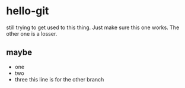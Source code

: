 # hello-git 
still trying to get used to this thing.
Just make sure this one works.
The other one is a losser.
## maybe
- one
- two
- three
this line is for the other branch

